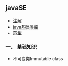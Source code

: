 ## javaSE


- [注解](src/annotation/README.md)
- [java基础类库](src/baselib/README.md)
- [范型](src/generics/README.md)


### 一、 基础知识

- 不可变类Immutable class
